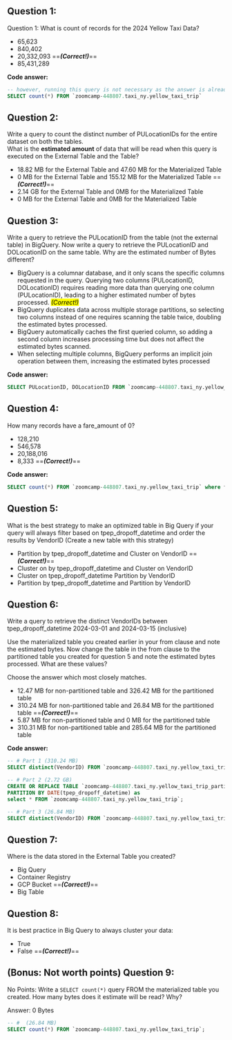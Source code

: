 ## Question 1:
Question 1: What is count of records for the 2024 Yellow Taxi Data?
- 65,623
- 840,402
- 20,332,093  ==***(Correct!)***==
- 85,431,289
  
  
**Code answer:**


```sql
-- however, running this query is not necessary as the answer is already provided details on bigquery
SELECT count(*) FROM `zoomcamp-448807.taxi_ny.yellow_taxi_trip`
``` 

## Question 2:
Write a query to count the distinct number of PULocationIDs for the entire dataset on both the tables.</br> 
What is the **estimated amount** of data that will be read when this query is executed on the External Table and the Table?

- 18.82 MB for the External Table and 47.60 MB for the Materialized Table
- 0 MB for the External Table and 155.12 MB for the Materialized Table ==***(Correct!)***==
- 2.14 GB for the External Table and 0MB for the Materialized Table
- 0 MB for the External Table and 0MB for the Materialized Table

## Question 3:
Write a query to retrieve the PULocationID from the table (not the external table) in BigQuery. Now write a query to retrieve the PULocationID and DOLocationID on the same table. Why are the estimated number of Bytes different?
- BigQuery is a columnar database, and it only scans the specific columns requested in the query. Querying two columns (PULocationID, DOLocationID) requires 
reading more data than querying one column (PULocationID), leading to a higher estimated number of bytes processed. <mark>*(Correct!)*
- BigQuery duplicates data across multiple storage partitions, so selecting two columns instead of one requires scanning the table twice, 
doubling the estimated bytes processed.
- BigQuery automatically caches the first queried column, so adding a second column increases processing time but does not affect the estimated bytes scanned.
- When selecting multiple columns, BigQuery performs an implicit join operation between them, increasing the estimated bytes processed

**Code answer:**
```sql
SELECT PULocationID, DOLocationID FROM `zoomcamp-448807.taxi_ny.yellow_taxi_trip`
``` 

## Question 4:
How many records have a fare_amount of 0?
- 128,210
- 546,578
- 20,188,016
- 8,333 ==***(Correct!)***==

**Code answer:**
```sql
SELECT count(*) FROM `zoomcamp-448807.taxi_ny.yellow_taxi_trip` where fare_amount =0
``` 

## Question 5:
What is the best strategy to make an optimized table in Big Query if your query will always filter based on tpep_dropoff_datetime and order the results by VendorID (Create a new table with this strategy)
- Partition by tpep_dropoff_datetime and Cluster on VendorID   ==***(Correct!)***==
- Cluster on by tpep_dropoff_datetime and Cluster on VendorID
- Cluster on tpep_dropoff_datetime Partition by VendorID
- Partition by tpep_dropoff_datetime and Partition by VendorID


## Question 6:
Write a query to retrieve the distinct VendorIDs between tpep_dropoff_datetime
2024-03-01 and 2024-03-15 (inclusive)</br>

Use the materialized table you created earlier in your from clause and note the estimated bytes. Now change the table in the from clause to the partitioned table you created for question 5 and note the estimated bytes processed. What are these values? </br>

Choose the answer which most closely matches.</br> 

- 12.47 MB for non-partitioned table and 326.42 MB for the partitioned table
- 310.24 MB for non-partitioned table and 26.84 MB for the partitioned table ==***(Correct!)***==
- 5.87 MB for non-partitioned table and 0 MB for the partitioned table
- 310.31 MB for non-partitioned table and 285.64 MB for the partitioned table

**Code answer:**

```sql
-- # Part 1 (310.24 MB)
SELECT distinct(VendorID) FROM `zoomcamp-448807.taxi_ny.yellow_taxi_trip` where tpep_dropoff_datetime >='2024-03-01' and tpep_dropoff_datetime <='2024-03-15';

-- # Part 2 (2.72 GB)
CREATE OR REPLACE TABLE `zoomcamp-448807.taxi_ny.yellow_taxi_trip_partitioned`
PARTITION BY DATE(tpep_dropoff_datetime) as 
select * FROM `zoomcamp-448807.taxi_ny.yellow_taxi_trip`;

-- # Part 3 (26.84 MB)
SELECT distinct(VendorID) FROM `zoomcamp-448807.taxi_ny.yellow_taxi_trip_partitioned` where tpep_dropoff_datetime >='2024-03-01' and tpep_dropoff_datetime <='2024-03-15'; 

``` 

## Question 7: 
Where is the data stored in the External Table you created?

- Big Query
- Container Registry
- GCP Bucket ==***(Correct!)***==
- Big Table

## Question 8:
It is best practice in Big Query to always cluster your data:
- True
- False ==***(Correct!)***==


## (Bonus: Not worth points) Question 9:
No Points: Write a `SELECT count(*)` query FROM the materialized table you created. How many bytes does it estimate will be read? Why?

Answer: 0 Bytes

``` sql
-- #  (26.84 MB)
SELECT count(*) FROM `zoomcamp-448807.taxi_ny.yellow_taxi_trip`; 

``` 